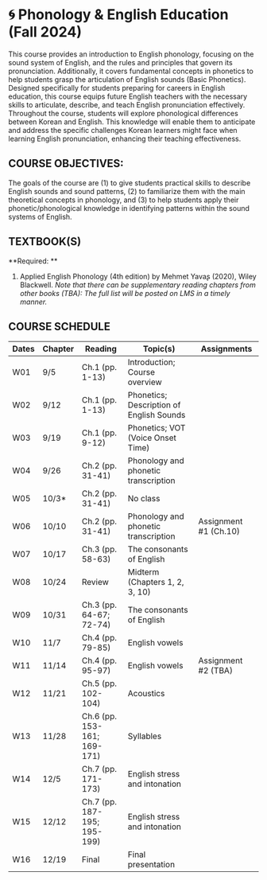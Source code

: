# 🌀 Phonology & English Education (Fall 2024)

This course provides an introduction to English phonology, focusing on the sound system of English, and the rules and principles that govern its pronunciation. Additionally, it covers fundamental concepts in phonetics to help students grasp the articulation of English sounds (Basic Phonetics). Designed specifically for students preparing for careers in English education, this course equips future English teachers with the necessary skills to articulate, describe, and teach English pronunciation effectively. Throughout the course, students will explore phonological differences between Korean and English. This knowledge will enable them to anticipate and address the specific challenges Korean learners might face when learning English pronunciation, enhancing their teaching effectiveness.

## COURSE OBJECTIVES:
The goals of the course are (1) to give students practical skills to describe English sounds and sound patterns, (2) to familiarize them with the main theoretical concepts in phonology, and (3) to help students apply their phonetic/phonological knowledge in identifying patterns within the sound systems of English.

## TEXTBOOK(S)

**Required: **
1. Applied English Phonology (4th edition) by Mehmet Yavaʂ (2020), Wiley Blackwell.
   _Note that there can be supplementary reading chapters from other books (TBA): The full list will be posted on LMS in a timely manner._

## COURSE SCHEDULE

| Dates | Chapter | Reading        | Topic(s)                       | Assignments                  |
|-------|---------|----------------|--------------------------------|------------------------------|
| W01   | 9/5     | Ch.1 (pp. 1-13)| Introduction; Course overview  |                              |
| W02   | 9/12    | Ch.1 (pp. 1-13)| Phonetics; Description of English Sounds |                   |
| W03   | 9/19    | Ch.1 (pp. 9-12)| Phonetics; VOT (Voice Onset Time) |                            |
| W04   | 9/26    | Ch.2 (pp. 31-41)| Phonology and phonetic transcription |                         |
| W05   | 10/3*   | Ch.2 (pp. 31-41)| No class                       |                              |
| W06   | 10/10   | Ch.2 (pp. 31-41)| Phonology and phonetic transcription | Assignment #1 (Ch.10)    |
| W07   | 10/17   | Ch.3 (pp. 58-63)| The consonants of English     |                              |
| W08   | 10/24   | Review         | Midterm (Chapters 1, 2, 3, 10) |                              |
| W09   | 10/31   | Ch.3 (pp. 64-67;<br>72-74) | The consonants of English   |                              |
| W10   | 11/7    | Ch.4 (pp. 79-85)| English vowels                |                              |
| W11   | 11/14   | Ch.4 (pp. 95-97)| English vowels                | Assignment #2 (TBA)         |
| W12   | 11/21   | Ch.5 (pp. 102-104)| Acoustics                    |                              |
| W13   | 11/28   | Ch.6 (pp. 153-161;<br>169-171) | Syllables            |                              |
| W14   | 12/5    | Ch.7 (pp. 171-173) | English stress and intonation |                              |
| W15   | 12/12   | Ch.7 (pp. 187-195;<br>195-199) | English stress and intonation |                  |
| W16   | 12/19   | Final          | Final presentation            |                              |
